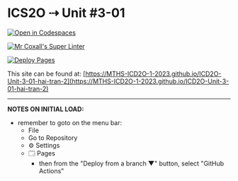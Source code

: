 # ICS2O ⇢ Unit #3-01

[![Open in Codespaces](https://classroom.github.com/assets/launch-codespace-7f7980b617ed060a017424585567c406b6ee15c891e84e1186181d67ecf80aa0.svg)](https://classroom.github.com/open-in-codespaces?assignment_repo_id=14495477)

[![Mr Coxall's Super Linter](https://github.com/MTHS-ICD2O-1-2023/ICD2O-Unit-3-01-hai-tran-2/workflows/Mr%20Coxall's%20Super%20Linter/badge.svg)](https://github.com/MTHS-ICD2O-1-2023/ICD2O-Unit-3-01-hai-tran-2/actions)

[![Deploy Pages](https://github.com/MTHS-ICD2O-1-2023/ICD2O-Unit-3-01-hai-tran-2/workflows/Deploy%20Pages/badge.svg)](https://github.com/MTHS-ICD2O-1-2023/ICD2O-Unit-3-01-hai-tran-2/actions)

This site can be found at: [https://MTHS-ICD2O-1-2023.github.io/ICD2O-Unit-3-01-hai-tran-2](https://MTHS-ICD2O-1-2023.github.io/ICD2O-Unit-3-01-hai-tran-2)

---

**NOTES ON INITIAL LOAD:**
- remember to goto on the menu bar:
  - File
  - Go to Repository
  - ⚙ Settings
  - 🗔 Pages
    - then from the "Deploy from a branch ▼" button, select "GitHub Actions"
